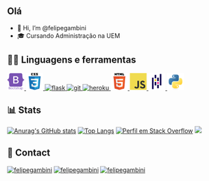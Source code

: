 ## Olá

- 👋 Hi, I’m @felipegambini
- 🎓 Cursando Administração na UEM

<h2 align="left">👨‍💻 Linguagens e ferramentas</h2>
<p align="left"> <a href="https://getbootstrap.com" target="_blank" rel="noreferrer"> <img src="https://raw.githubusercontent.com/devicons/devicon/master/icons/bootstrap/bootstrap-plain-wordmark.svg" alt="bootstrap" width="40" height="40"/> </a> <a href="https://www.w3schools.com/css/" target="_blank" rel="noreferrer"> <img src="https://raw.githubusercontent.com/devicons/devicon/master/icons/css3/css3-original-wordmark.svg" alt="css3" width="40" height="40"/> </a> <a href="https://flask.palletsprojects.com/" target="_blank" rel="noreferrer"> <img src="https://www.vectorlogo.zone/logos/pocoo_flask/pocoo_flask-icon.svg" alt="flask" width="40" height="40"/> </a> <a href="https://git-scm.com/" target="_blank" rel="noreferrer"> <img src="https://www.vectorlogo.zone/logos/git-scm/git-scm-icon.svg" alt="git" width="40" height="40"/> </a> <a href="https://heroku.com" target="_blank" rel="noreferrer"> <img src="https://www.vectorlogo.zone/logos/heroku/heroku-icon.svg" alt="heroku" width="40" height="40"/> </a> <a href="https://www.w3.org/html/" target="_blank" rel="noreferrer"> <img src="https://raw.githubusercontent.com/devicons/devicon/master/icons/html5/html5-original-wordmark.svg" alt="html5" width="40" height="40"/> </a> <a href="https://developer.mozilla.org/en-US/docs/Web/JavaScript" target="_blank" rel="noreferrer"> <img src="https://raw.githubusercontent.com/devicons/devicon/master/icons/javascript/javascript-original.svg" alt="javascript" width="40" height="40"/> </a> <a href="https://pandas.pydata.org/" target="_blank" rel="noreferrer"> <img src="https://raw.githubusercontent.com/devicons/devicon/2ae2a900d2f041da66e950e4d48052658d850630/icons/pandas/pandas-original.svg" alt="pandas" width="40" height="40"/> </a> <a href="https://www.python.org" target="_blank" rel="noreferrer"> <img src="https://raw.githubusercontent.com/devicons/devicon/master/icons/python/python-original.svg" alt="python" width="40" height="40"/> </a> </p>


## 📊 Stats
[![Anurag's GitHub stats](https://github-readme-stats.vercel.app/api?username=felipegambini&show_icons=true&theme=dark&locale=pt-br)](https://github.com/anuraghazra/github-readme-stats) [![Top Langs](https://github-readme-stats.vercel.app/api/top-langs/?username=felipegambini&theme=dark&locale=pt-br&layout=compact)](https://github.com/anuraghazra/github-readme-stats)
<a href="https://pt.stackoverflow.com/users/220472/felipe-gambini"><img src="https://pt.stackoverflow.com/users/flair/220472.png?theme=dark" width="208" height="58" alt="Perfil  em Stack Overflow" title="Perfil em Stack Overflow"></a>
![](https://komarev.com/ghpvc/?username=felipegambini&color=brightgreen&label=Visitas+ao+perfil)

## 📱 Contact
<p align="left">
<a href="https://twitter.com/felipegambini" target="blank"><img align="center" src="https://raw.githubusercontent.com/rahuldkjain/github-profile-readme-generator/master/src/images/icons/Social/twitter.svg" alt="felipegambini" height="30" width="40" /></a>
<a href="https://linkedin.com/in/felipegambini" target="blank"><img align="center" src="https://raw.githubusercontent.com/rahuldkjain/github-profile-readme-generator/master/src/images/icons/Social/linked-in-alt.svg" alt="felipegambini" height="30" width="40" /></a>
<a href="https://instagram.com/felipegambini" target="blank"><img align="center" src="https://raw.githubusercontent.com/rahuldkjain/github-profile-readme-generator/master/src/images/icons/Social/instagram.svg" alt="felipegambini" height="30" width="40" /></a>
</p>
